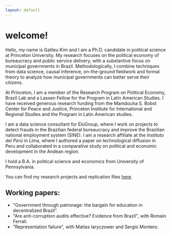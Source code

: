 ```yaml
---
layout: default
---
```


# welcome!

Hello, my name is Galileu Kim and I am a Ph.D. candidate in political science at Princeton University. My research focuses on the political economy of bureaucracy and public service delivery, with a substantive focus on municipal governments in Brazil. Methodologically, I combine techniques from data science, causal inference, on-the-ground fieldwork and formal theory to analyze how municipal governments can better serve their citizens.

At Princeton, I am a member of the Research Program on Political Economy, Brazil Lab and a Lassen Fellow for the Program in Latin American Studies. I have received generous research funding from the Mamdouha S. Bobst Center for Peace and Justice, Princeton Institute for International and Regional Studies and the Program in Latin American studies. 

I am a data science consultant for EloGroup, where I work on projects to detect frauds in the Brazilian federal bureaucracy and improve the Brazilian national employment system (SINE). I am a research affiliate at the *Instituto del Perú* in Lima, where I authored a paper on technological diffusion in Peru and collaborated in a comparative study on political and economic development in the Andean region.

I hold a B.A. in political science and economics from University of Pennsylvania.

You can find my research projects and replication files [here](https://github.com/galileukim).

## Working papers:

- "Government through patronage: the bargain for education in decentralized Brazil".
- "Are anti-corruption audits effective? Evidence from Brazil", with Romain Ferrali.
- "Representation failure", with Matias Iaryczower and Sergio Montero.